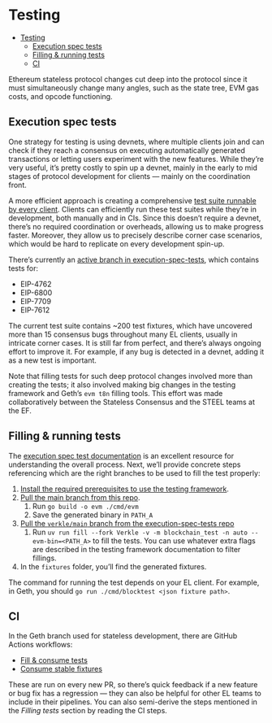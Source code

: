 # Testing

- [Testing](#testing)
  - [Execution spec tests](#execution-spec-tests)
  - [Filling \& running tests](#filling--running-tests)
  - [CI](#ci)

Ethereum stateless protocol changes cut deep into the protocol since it must simultaneously change many angles, such as the state tree, EVM gas costs, and opcode functioning.

## Execution spec tests

One strategy for testing is using devnets, where multiple clients join and can check if they reach a consensus on executing automatically generated transactions or letting users experiment with the new features. While they’re very useful, it’s pretty costly to spin up a devnet, mainly in the early to mid stages of protocol development for clients — mainly on the coordination front.

A more efficient approach is creating a comprehensive [test suite runnable by every client](https://ethereum.github.io/execution-spec-tests/main/). Clients can efficiently run these test suites while they’re in development, both manually and in CIs. Since this doesn’t require a devnet, there’s no required coordination or overheads, allowing us to make progress faster. Moreover, they allow us to precisely describe corner case scenarios, which would be hard to replicate on every development spin-up.

There’s currently an [active branch in execution-spec-tests](https://github.com/ethereum/execution-spec-tests/tree/verkle/main/tests/verkle), which contains tests for:

- EIP-4762
- EIP-6800
- EIP-7709
- EIP-7612

The current test suite contains ~200 test fixtures, which have uncovered more than 15 consensus bugs throughout many EL clients, usually in intricate corner cases. It is still far from perfect, and there’s always ongoing effort to improve it. For example, if any bug is detected in a devnet, adding it as a new test is important.

Note that filling tests for such deep protocol changes involved more than creating the tests; it also involved making big changes in the testing framework and Geth’s `evm t8n` filling tools. This effort was made collaboratively between the Stateless Consensus and the STEEL teams at the EF.

## Filling & running tests

The [execution spec test documentation](https://ethereum.github.io/execution-spec-tests/main/filling_tests/) is an excellent resource for understanding the overall process. Next, we’ll provide concrete steps referencing which are the right branches to be used to fill the test properly:

1. [Install the required prerequisites to use the testing framework](https://ethereum.github.io/execution-spec-tests/main/getting_started/installation/).
2. [Pull the main branch from this repo](https://github.com/gballet/go-ethereum).
    1. Run `go build -o evm ./cmd/evm`
    2. Save the generated binary in `PATH_A`
3. [Pull the `verkle/main` branch from the execution-spec-tests repo](https://github.com/ethereum/execution-spec-tests/tree/verkle/main)
    1. Run `uv run fill --fork Verkle -v -m blockchain_test -n auto --evm-bin=<PATH_A>` to fill the tests. You can use whatever extra flags are described in the testing framework documentation to filter fillings.
4. In the `fixtures` folder, you’ll find the generated fixtures.

The command for running the test depends on your EL client. For example, in Geth, you should `go run ./cmd/blocktest <json fixture path>`.

## CI

In the Geth branch used for stateless development, there are GitHub Actions workflows:

- [Fill & consume tests](https://github.com/gballet/go-ethereum/blob/kaustinen-with-shapella/.github/workflows/spec-tests-branch.yml)
- [Consume stable fixtures](https://github.com/gballet/go-ethereum/blob/kaustinen-with-shapella/.github/workflows/stable-spec-tests.yml)

These are run on every new PR, so there’s quick feedback if a new feature or bug fix has a regression — they can also be helpful for other EL teams to include in their pipelines. You can also semi-derive the steps mentioned in the *Filling tests* section by reading the CI steps.
